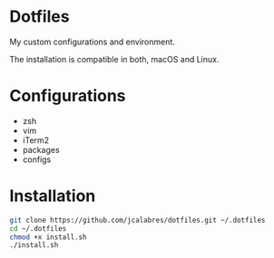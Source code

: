 # Dotfiles

My custom configurations and environment.

The installation is compatible in both, macOS and Linux.

# Configurations

* zsh
* vim
* iTerm2
* packages
* configs

# Installation

```bash
git clone https://github.com/jcalabres/dotfiles.git ~/.dotfiles
cd ~/.dotfiles 
chmod +x install.sh
./install.sh
```
